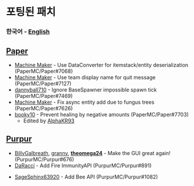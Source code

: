 # 포팅된 패치
### **한국어** - [English](portedPatches_ENG.md)

## [Paper](https://github.com/PaperMC/Paper)
- [Machine Maker](https://github.com/Machine-Maker) - Use DataConverter for itemstack/entity deserialization (PaperMC/Paper#7068)
- [Machine Maker](https://github.com/Machine-Maker) - Use team display name for quit message (PaperMC/Paper#7127)
- [dannyball710](https://github.com/dannyball710) - Ignore BaseSpawner impossible spawn tick (PaperMC/Paper#7469)
- [Machine Maker](https://github.com/Machine-Maker) - Fix async entity add due to fungus trees (PaperMC/Paper#7626)
- [booky10](https://github.com/booky10) - Prevent healing by negative amounts (PaperMC/Paper#7703)
   - Edited by [AlphaKR93](https://github.com/AlphaKR93)

## [Purpur](https://github.com/PurpurMC/Purpur)
- [BillyGalbreath](https://github.com/BillyGalbreath), [granny](https://github.com/granny), **[theomega24](https://github.com/theomega24)** - Make the GUI great again! (PurpurMC/Purpur#676)
- [DaRacci](https://github.com/DaRacci) - Add Fire ImmunityAPI (PurpurMC/Purpur#891)
<!-- - [YouHaveTrouble](https://github.com/YouHaveTrouble) - Add ability to place and remove block debug markers for players (PurpurMC/Purpur#1072) -->
- [SageSphinx63920](https://github.com/SageSphinx63920) - Add Bee API (PurpurMC/Purpur#1082)